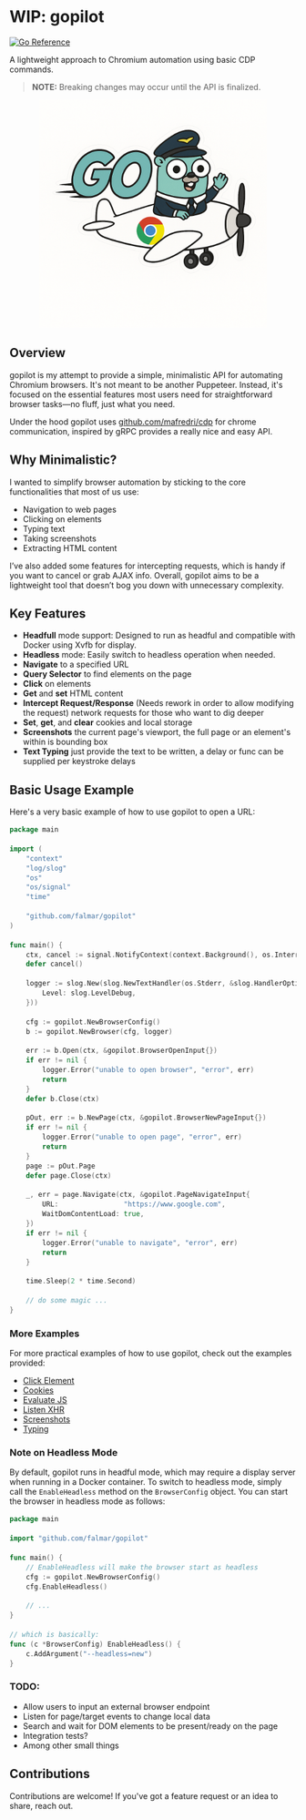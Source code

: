 # WIP: gopilot

[![Go Reference](https://pkg.go.dev/badge/github.com/falmar/gopilot.svg)](https://pkg.go.dev/github.com/falmar/gopilot)

A lightweight approach to Chromium automation using basic CDP commands.

> **NOTE:** Breaking changes may occur until the API is finalized.

<p align="center">
  <img src="logo/logo.png" alt="GoPilot Logo" width="400"/>
</p>

## Overview

gopilot is my attempt to provide a simple, minimalistic API for automating Chromium browsers. It's not meant to be
another Puppeteer. Instead, it's focused on the essential features most users need for straightforward browser tasks—no
fluff, just what you need.

Under the hood gopilot uses [github.com/mafredri/cdp](https://github.com/mafredri/cdp) for chrome communication,
inspired by gRPC provides a really nice and easy API.

## Why Minimalistic?

I wanted to simplify browser automation by sticking to the core functionalities that most of us use:

- Navigation to web pages
- Clicking on elements
- Typing text
- Taking screenshots
- Extracting HTML content

I’ve also added some features for intercepting requests, which is handy if you want to cancel or grab AJAX info.
Overall, gopilot aims to be a lightweight tool that doesn’t bog you down with unnecessary complexity.

## Key Features

- **Headfull** mode support: Designed to run as headful and compatible with Docker using Xvfb for display.
- **Headless** mode: Easily switch to headless operation when needed.
- **Navigate** to a specified URL
- **Query Selector** to find elements on the page
- **Click** on elements
- **Get** and **set** HTML content
- **Intercept Request/Response** (Needs rework in order to allow modifying the request) network requests for those who
  want to dig deeper
- **Set**, **get**, and **clear** cookies and local storage
- **Screenshots** the current page's viewport, the full page or an element's within is bounding box
- **Text Typing** just provide the text to be written, a delay or func can be supplied per keystroke delays 

## Basic Usage Example

Here's a very basic example of how to use gopilot to open a URL:

```go
package main

import (
	"context"
	"log/slog"
	"os"
	"os/signal"
	"time"

	"github.com/falmar/gopilot"
)

func main() {
	ctx, cancel := signal.NotifyContext(context.Background(), os.Interrupt, os.Kill)
	defer cancel()

	logger := slog.New(slog.NewTextHandler(os.Stderr, &slog.HandlerOptions{
		Level: slog.LevelDebug,
	}))

	cfg := gopilot.NewBrowserConfig()
	b := gopilot.NewBrowser(cfg, logger)

	err := b.Open(ctx, &gopilot.BrowserOpenInput{})
	if err != nil {
		logger.Error("unable to open browser", "error", err)
		return
	}
	defer b.Close(ctx)

	pOut, err := b.NewPage(ctx, &gopilot.BrowserNewPageInput{})
	if err != nil {
		logger.Error("unable to open page", "error", err)
		return
	}
	page := pOut.Page
	defer page.Close(ctx)

	_, err = page.Navigate(ctx, &gopilot.PageNavigateInput{
		URL:                "https://www.google.com",
		WaitDomContentLoad: true,
	})
	if err != nil {
		logger.Error("unable to navigate", "error", err)
		return
	}

	time.Sleep(2 * time.Second)

	// do some magic ...
}

```

### More Examples

For more practical examples of how to use gopilot, check out the examples provided:

- [Click Element](./examples/click_element/main.go)
- [Cookies](./examples/cookies/main.go)
- [Evaluate JS](./examples/eval/main.go)
- [Listen XHR](./examples/listen_xhr/main.go)
- [Screenshots](./examples/screenshots/main.go)
- [Typing](./examples/typing/main.go)

### Note on Headless Mode

By default, gopilot runs in headful mode, which may require a display server when running in a Docker container. To
switch to headless mode, simply call the `EnableHeadless` method on the `BrowserConfig` object. You can start the
browser in headless mode as follows:

```go
package main

import "github.com/falmar/gopilot"

func main() {
	// EnableHeadless will make the browser start as headless
	cfg := gopilot.NewBrowserConfig()
	cfg.EnableHeadless()

	// ...
}

// which is basically:
func (c *BrowserConfig) EnableHeadless() {
	c.AddArgument("--headless=new")
}
```

### TODO:

- Allow users to input an external browser endpoint
- Listen for page/target events to change local data
- Search and wait for DOM elements to be present/ready on the page
- Integration tests?
- Among other small things

## Contributions

Contributions are welcome! If you've got a feature request or an idea to share, reach out.
